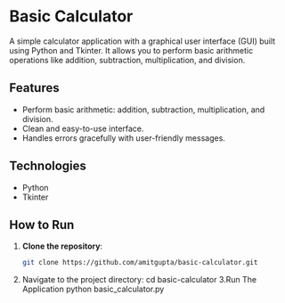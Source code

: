 # Basic Calculator

A simple calculator application with a graphical user interface (GUI) built using Python and Tkinter. It allows you to perform basic arithmetic operations like addition, subtraction, multiplication, and division.

## Features

- Perform basic arithmetic: addition, subtraction, multiplication, and division.
- Clean and easy-to-use interface.
- Handles errors gracefully with user-friendly messages.

## Technologies

- Python
- Tkinter

## How to Run

1. **Clone the repository**:
   ```bash
   git clone https://github.com/amitgupta/basic-calculator.git
2. Navigate to the project directory:
   cd basic-calculator
3.Run The Application
  python basic_calculator.py
